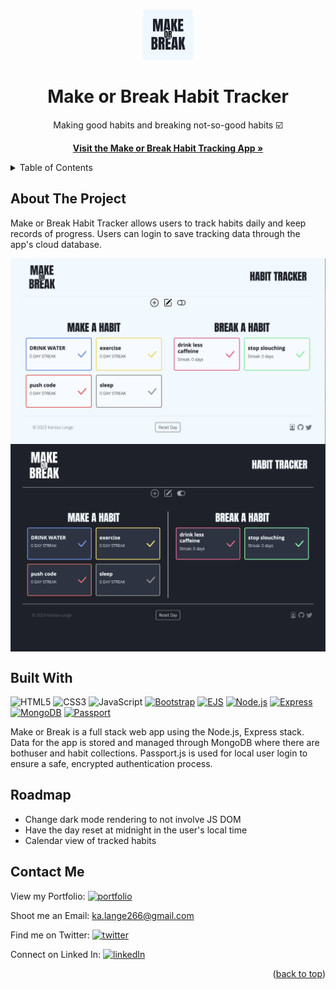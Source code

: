 <a name="readme-top"></a>



<br />
<div align="center">
  <a href="https://github.com/ka-lange/habit-tracker">
    <img src="./public/images/logolight.png" alt="Logo" width="80" height="80">
  </a>

<h1 align="center">Make or Break Habit Tracker</h1>
<p align="center">
    Making good habits and breaking not-so-good habits ☑️
  </p>
  <p align="center">
    <a href="https://makeorbreakhabit.cyclic.app/"><strong>Visit the Make or Break Habit Tracking App »</strong></a>
  </p>
</div>




<details>
  <summary>Table of Contents</summary>
  <ul>
    <li><a href="#about-the-project">About</a></li>
    <li><a href="#built-with">Built With</a></li>
    <li><a href="#roadmap">Road Map</a></li>
    <li><a href="#contact-me">Contact Me</a></li>
  </ul>
</details>


## About The Project
Make or Break Habit Tracker allows users to track habits daily and keep records of progress. Users can login to save tracking data through the app's cloud database.

<img align="center" src="./public/images/MakeBreakHomepage.png" width="600" height="auto"/>
<img align="center" src="./public/images/makeorbreakHomepage.png" width="600" height="auto"/>



## Built With
![HTML5][html-shield]
![CSS3][css-shield]
![JavaScript][js-shield]
[![Bootstrap][bootstrap-shield]][bootstrap-url]
[![EJS][ejs-shield]][ejs-url]
[![Node.js][node-shield]][node-url]
[![Express][express-shield]][express-url]
[![MongoDB][mongodb-shield]][mongodb-url]
[![Passport][passport-shield]][passport-url]


Make or Break is a full stack web app using the Node.js, Express stack. Data for the app is stored and managed through MongoDB where there are bothuser and habit collections. Passport.js is used for local user login to ensure a safe, encrypted authentication process. 


## Roadmap

- Change dark mode rendering to not involve JS DOM
- Have the day reset at midnight in the user's local time
- Calendar view of tracked habits


## Contact Me

View my Portfolio: [![portfolio][portfolio-shield]][portfolio-url]

Shoot me an Email: ka.lange266@gmail.com

Find me on Twitter: [![twitter][twitter-shield]][twitter-url]

Connect on Linked In: [![linkedIn][linkedin-shield]][linkedin-url]

<p align="right">(<a href="#readme-top">back to top</a>)</p>


<!-- MARKDOWN LINKS & IMAGES -->
<!-- https://www.markdownguide.org/basic-syntax/#reference-style-links -->
[html-shield]: https://img.shields.io/badge/html5-%23E34F26.svg?style=for-the-badge&logo=html5&logoColor=white

[css-shield]: https://img.shields.io/badge/css3-%231572B6.svg?style=for-the-badge&logo=css3&logoColor=white

[js-shield]: https://img.shields.io/badge/javascript-%23323330.svg?style=for-the-badge&logo=javascript&logoColor=%23F7DF1E
[ejs-shield]: https://img.shields.io/badge/EJS-100000?style=for-the-badge&logo=EJS&logoColor=white&labelColor=ffffff&color=B8C972

[bootstrap-shield]: https://img.shields.io/badge/bootstrap-%238511FA.svg?style=for-the-badge&logo=bootstrap&logoColor=white
[bootstrap-url]: https://getbootstrap.com

[tailwind-shield]: https://img.shields.io/badge/tailwindcss-%2338B2AC.svg?style=for-the-badge&logo=tailwind-css&logoColor=white
[tailwind-url]: https://tailwindcss.com/

[express-shield]: https://img.shields.io/badge/express.js-%23404d59.svg?style=for-the-badge&logo=express&logoColor=%2361DAFB
[express-url]: https://expressjs.com/

[node-shield]: https://img.shields.io/badge/node.js-6DA55F?style=for-the-badge&logo=node.js&logoColor=white
[node-url]: https://nodejs.org/en

[mongodb-shield]: https://img.shields.io/badge/MongoDB-%234ea94b.svg?style=for-the-badge&logo=mongodb&logoColor=white
[mongodb-url]: https://www.mongodb.com/

[ejs-shield]:https://img.shields.io/badge/EJS-100000?style=for-the-badge&logo=EJS&logoColor=white&labelColor=B8C972&color=B8C972
[ejs-url]:https://ejs.co/

[passport-shield]: https://img.shields.io/badge/Passport.js-100000?style=for-the-badge&logo=Passport.js&logoColor=FFFFFF&labelColor=FFFFFF&color=80ED84
[passport-url]: https://www.passportjs.org/

[canva-shield]: https://img.shields.io/badge/Canva-%2300C4CC.svg?style=for-the-badge&logo=Canva&logoColor=white
[canva-url]: https://www.canva.com/

[adobeps-shield]:https://img.shields.io/badge/adobe%20photoshop-%2331A8FF.svg?style=for-the-badge&logo=adobe%20photoshop&logoColor=white
[adobeps-url]:https://www.adobe.com/products/photoshop/landpa.html?sdid=KKQIN&mv=search&kw=photoshop&ef_id=Cj0KCQjw9fqnBhDSARIsAHlcQYR9qXBGk9qu_aDS7PDLWhOo3f9376A2DhbkZ_Uza2shfSs7uc-4H9gaAt0pEALw_wcB:G:s&s_kwcid=AL!3085!3!522507805137!e!!g!!adobe%20photoshop!1712238394!67643541820&mv=search&gclid=Cj0KCQjw9fqnBhDSARIsAHlcQYR9qXBGk9qu_aDS7PDLWhOo3f9376A2DhbkZ_Uza2shfSs7uc-4H9gaAt0pEALw_wcB

[linkedin-shield]: https://img.shields.io/badge/linkedin-%230077B5.svg?style=for-the-badge&logo=linkedin&logoColor=white
[linkedin-url]: https://www.linkedin.com/in/ka-lange/

[twitter-shield]: https://img.shields.io/badge/@kl2662-%231DA1F2.svg?style=for-the-badge&logo=Twitter&logoColor=white
[twitter-url]: https://twitter.com/kl2662

[portfolio-shield]:https://img.shields.io/badge/PORTFOLIO-100000?style=for-the-badge&logo=Portfolio&logoColor=white&labelColor=FFFDFC&color=C77D4F
[portfolio-url]: https://karissa-lange.netlify.app/

[email-shield]: https://img.shields.io/badge/Gmail-D14836?style=for-the-badge&logo=gmail&logoColor=white


